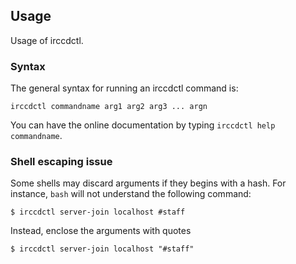 ## Usage

Usage of irccdctl.

### Syntax

The general syntax for running an irccdctl command is:

````
irccdctl commandname arg1 arg2 arg3 ... argn
````

You can have the online documentation by typing `irccdctl help commandname`.

### Shell escaping issue

Some shells may discard arguments if they begins with a hash. For instance, `bash` will not understand the following
command:

````
$ irccdctl server-join localhost #staff
````

Instead, enclose the arguments with quotes

````
$ irccdctl server-join localhost "#staff"
````
